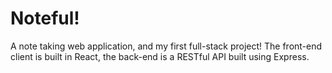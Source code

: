 # Noteful!

A note taking web application, and my first full-stack project!
The front-end client is built in React, the back-end is a RESTful API built using Express.
